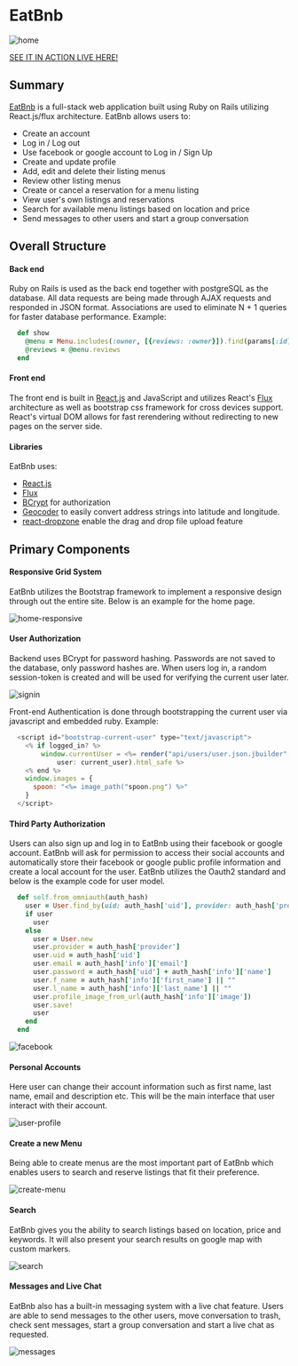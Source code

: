 # EatBnb

![home]

[SEE IT IN ACTION LIVE HERE!][eatbnb]


## Summary

[EatBnb][eatbnb] is a full-stack web application built using Ruby on Rails
utilizing React.js/flux architecture. EatBnb allows users to:

* Create an account
* Log in / Log out
* Use facebook or google account to Log in / Sign Up
* Create and update profile
* Add, edit and delete their listing menus
* Review other listing menus
* Create or cancel a reservation for a menu listing
* View user's own listings and reservations
* Search for available menu listings based on location and price
* Send messages to other users and start a group conversation

## Overall Structure

#### Back end
Ruby on Rails is used as the back end together with postgreSQL as the database. All data requests are being made through AJAX requests and responded in JSON format. Associations are used to eliminate N + 1 queries for faster database performance. Example:

````ruby
  def show
    @menu = Menu.includes(:owner, [{reviews: :owner}]).find(params[:id])
    @reviews = @menu.reviews
  end
````

#### Front end

The front end is built in [React.js][React] and JavaScript and utilizes React's [Flux][Flux] architecture as well as bootstrap css framework for cross devices support. React's virtual DOM allows for fast rerendering without redirecting to new pages on the server side.

#### Libraries

EatBnb uses:
- [React.js][React]
- [Flux][Flux]
- [BCrypt](https://github.com/codahale/bcrypt-ruby) for authorization
- [Geocoder](https://github.com/alexreisner/geocoder) to easily convert address strings into latitude and longitude.
- [react-dropzone](https://github.com/okonet/react-dropzone) enable the drag and drop file upload feature

## Primary Components

#### Responsive Grid System
EatBnb utilizes the Bootstrap framework to implement a responsive design through out the entire site. Below is an example for the home page.

![home-responsive]

#### User Authorization
Backend uses BCrypt for password hashing. Passwords are not saved to the database, only password hashes are. When users log in, a random session-token is created and will be used for verifying the current user later.

![signin]


Front-end Authentication is done through bootstrapping the current user via javascript and embedded ruby. Example:

````javascript
  <script id="bootstrap-current-user" type="text/javascript">
    <% if logged_in? %>
    	window.currentUser = <%= render("api/users/user.json.jbuilder",
    		user: current_user).html_safe %>
    <% end %>
    window.images = {
      spoon: "<%= image_path("spoon.png") %>"
    }
  </script>
````

#### Third Party Authorization
Users can also sign up and log in to EatBnb using their facebook or google account. EatBnb will ask for permission to access their social accounts and automatically store their facebook or google public profile information and create a local account for the user. EatBnb utilizes the Oauth2 standard and below is the example code for user model.

````ruby
  def self.from_omniauth(auth_hash)
    user = User.find_by(uid: auth_hash['uid'], provider: auth_hash['provider'])
    if user
      user
    else
      user = User.new
      user.provider = auth_hash['provider']
      user.uid = auth_hash['uid']
      user.email = auth_hash['info']['email']
      user.password = auth_hash['uid'] + auth_hash['info']['name']
      user.f_name = auth_hash['info']['first_name'] || ""
      user.l_name = auth_hash['info']['last_name'] || ""
      user.profile_image_from_url(auth_hash['info']['image'])
      user.save!
      user
    end
  end
````

![facebook]

#### Personal Accounts
Here user can change their account information such as first name, last name, email and description etc. This will be the main interface that user interact with their account.

![user-profile]

#### Create a new Menu
Being able to create menus are the most important part of EatBnb which enables users to search and reserve listings that fit their preference.

![create-menu]

#### Search
EatBnb gives you the ability to search listings based on location, price and keywords. It will also present your search results on google map with custom markers.

![search]

#### Messages and Live Chat
EatBnb also has a built-in messaging system with a live chat feature. Users are able to send messages to the other users, move conversation to trash, check sent messages, start a group conversation and start a live chat as requested.

![messages]

[eatbnb]: https://eatbnb.herokuapp.com/
[react-infinite]:https://github.com/seatgeek/react-infinite
[React]:https://facebook.github.io/react/
[Flux]:https://facebook.github.io/flux/



[signin]: ./app/assets/images/sign-in.jpg
[create-menu]: ./app/assets/images/create-menu.jpg
[facebook]: ./app/assets/images/facebook.jpg
[user-profile]: ./app/assets/images/user-profile.jpg
[search]: ./app/assets/images/search.jpg
[home-responsive]: ./app/assets/images/home.gif
[home]: ./app/assets/images/home.jpg
[messages]: ./app/assets/images/messages.jpg
